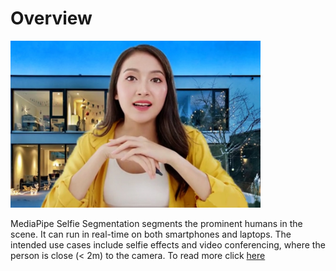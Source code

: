 # Overview

<img src='https://github.com/bhav09/mastering_mediapipe/blob/main/Static/segmentation.jpg' width=400>

MediaPipe Selfie Segmentation segments the prominent humans in the scene. It can run in real-time on both smartphones and laptops. The intended use cases include selfie effects and video conferencing, where the person is close (< 2m) to the camera.
To read more click [here](https://google.github.io/mediapipe/solutions/selfie_segmentation#ml-pipeline)

